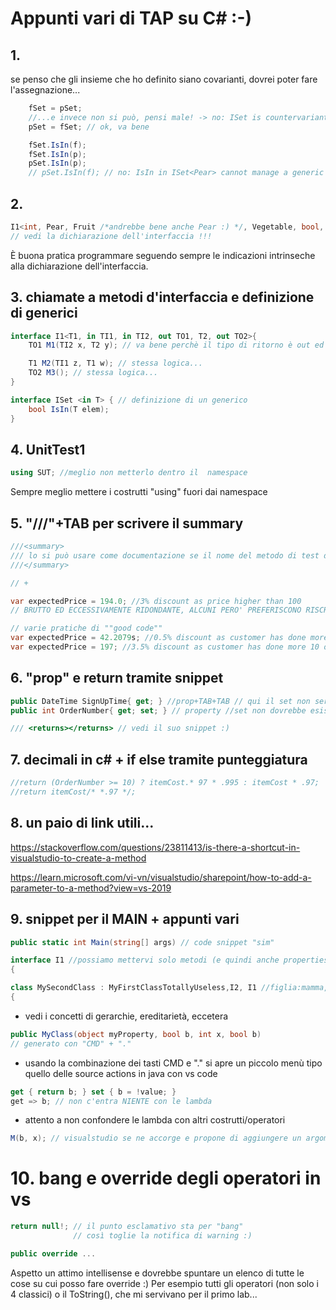 # Appunti vari di TAP su C# :-)

## 1.
se penso che gli insieme che ho definito siano covarianti, dovrei poter fare l'assegnazione...

```c#
    fSet = pSet;
    //...e invece non si può, pensi male! -> no: ISet is countervariant
    pSet = fSet; // ok, va bene

    fSet.IsIn(f);
    fSet.IsIn(p);
    pSet.IsIn(p);
    // pSet.IsIn(f); // no: IsIn in ISet<Pear> cannot manage a generic fruit, only Pears!
```

## 2.
```c#
I1<int, Pear, Fruit /*andrebbe bene anche Pear :) */, Vegetable, bool, Fruit> large = null;
// vedi la dichiarazione dell'interfaccia !!!
```
È buona pratica programmare seguendo sempre le indicazioni intrinseche alla dichiarazione dell'interfaccia.

## 3. chiamate a metodi d'interfaccia e definizione di generici

```c#
interface I1<T1, in TI1, in TI2, out TO1, T2, out TO2>{
    TO1 M1(TI2 x, T2 y); // va bene perchè il tipo di ritorno è out ed ho un out TO1

    T1 M2(TI1 z, T1 w); // stessa logica...
    TO2 M3(); // stessa logica...
}

interface ISet <in T> { // definizione di un generico
    bool IsIn(T elem);
}
```

## 4. UnitTest1
```c#
using SUT; //meglio non metterlo dentro il  namespace
```
Sempre meglio mettere i costrutti "using" fuori dai namespace

## 5. "///"+TAB per scrivere il summary
```c#
///<summary>
/// lo si può usare come documentazione se il nome del metodo di test diventa lunghissimo
///</summary>

// +

var expectedPrice = 194.0; //3% discount as price higher than 100
// BRUTTO ED ECCESSIVAMENTE RIDONDANTE, ALCUNI PERO' PREFERISCONO RISCRIVERSELO

// varie pratiche di ""good code""
var expectedPrice = 42.2079s; //0.5% discount as customer has done more 10 orders
var expectedPrice = 197; //3.5% discount as customer has done more 10 orders and items cost more than 200
```

## 6. "prop" e return tramite snippet
```c#
public DateTime SignUpTime{ get; } //prop+TAB+TAB // qui il set non serve, wishful thinking :)
public int OrderNumber{ get; set; } // property //set non dovrebbe esistere, dovrebbe ...

/// <returns></returns> // vedi il suo snippet :)
```

## 7. decimali in c# + if else tramite punteggiatura
```c#
//return (OrderNumber >= 10) ? itemCost.* 97 * .995 : itemCost * .97;
//return itemCost/* *.97 */;
```

## 8. un paio di link utili...
https://stackoverflow.com/questions/23811413/is-there-a-shortcut-in-visualstudio-to-create-a-method

https://learn.microsoft.com/vi-vn/visualstudio/sharepoint/how-to-add-a-parameter-to-a-method?view=vs-2019


## 9. snippet per il MAIN + appunti vari
```c#
public static int Main(string[] args) // code snippet "sim"

interface I1 //possiamo mettervi solo metodi (e quindi anche properties)
{

class MySecondClass : MyFirstClassTotallyUseless,I2, I1 //figlia:mamma, non posso estendere a più di una classe
{
```
- vedi i concetti di gerarchie, ereditarietà, eccetera

```c#
public MyClass(object myProperty, bool b, int x, bool b) 
// generato con "CMD" + "."
```
- usando la combinazione dei tasti CMD e "." si apre un piccolo menù tipo quello delle source actions in java con vs code 

```c#
get { return b; } set { b = !value; }
get => b; // non c'entra NIENTE con le lambda
```
- attento a non confondere le lambda con altri costrutti/operatori

```c#
M(b, x); // visualstudio se ne accorge e propone di aggiungere un argomento al metodo M
```

# 10. bang e override degli operatori in vs
```c#
return null!; // il punto esclamativo sta per "bang"
              // così toglie la notifica di warning :)
```
```c#
public override ... 
```
Aspetto un attimo intellisense e dovrebbe spuntare un elenco di tutte le cose su cui posso fare override :)
Per esempio tutti gli operatori (non solo i 4 classici) o il ToString(), che mi servivano per il primo lab...